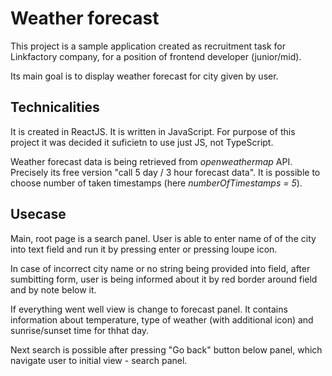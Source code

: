 # Weather forecast

This project is a sample application created as recruitment task for Linkfactory company, for a position of frontend developer (junior/mid).

Its main goal is to display weather forecast for city given by user. 

## Technicalities

It is created in ReactJS.
It is written in JavaScript. For purpose of this project it was decided it suficietn to use just JS, not TypeScript.

Weather forecast data is being retrieved from *openweathermap* API. Precisely its free version "call 5 day / 3 hour forecast data". It is possible to choose number of taken timestamps (here *numberOfTimestamps = 5*).

## Usecase

Main, root page is a search panel. User is able to enter name of of the city into text field and run it by pressing enter or pressing loupe icon. 

In case of incorrect city name or no string being provided into field, after sumbitting form, user is being informed about it by red border around field and by note below it.

If everything went well view is change to forecast panel. It contains information about temperature, type of weather (with additional icon) and sunrise/sunset time for thhat day. 

Next search is possible after pressing "Go back" button below panel, which navigate user to initial view - search panel.